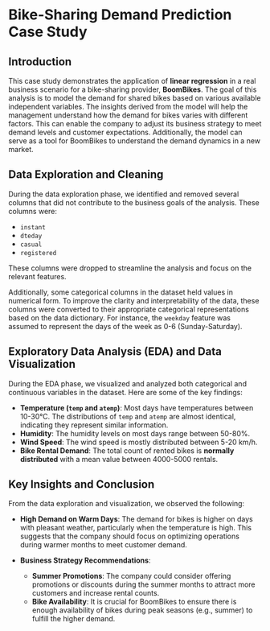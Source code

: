 # Bike-Sharing Demand Prediction Case Study

## Introduction
This case study demonstrates the application of **linear regression** in a real business scenario for a bike-sharing provider, **BoomBikes**. The goal of this analysis is to model the demand for shared bikes based on various available independent variables. The insights derived from the model will help the management understand how the demand for bikes varies with different factors. This can enable the company to adjust its business strategy to meet demand levels and customer expectations. Additionally, the model can serve as a tool for BoomBikes to understand the demand dynamics in a new market.

## Data Exploration and Cleaning
During the data exploration phase, we identified and removed several columns that did not contribute to the business goals of the analysis. These columns were:
- `instant`
- `dteday`
- `casual`
- `registered`

These columns were dropped to streamline the analysis and focus on the relevant features.

Additionally, some categorical columns in the dataset held values in numerical form. To improve the clarity and interpretability of the data, these columns were converted to their appropriate categorical representations based on the data dictionary. For instance, the `weekday` feature was assumed to represent the days of the week as 0-6 (Sunday-Saturday).

## Exploratory Data Analysis (EDA) and Data Visualization
During the EDA phase, we visualized and analyzed both categorical and continuous variables in the dataset. Here are some of the key findings:

- **Temperature (`temp` and `atemp`)**: Most days have temperatures between 10-30°C. The distributions of `temp` and `atemp` are almost identical, indicating they represent similar information.
- **Humidity**: The humidity levels on most days range between 50-80%.
- **Wind Speed**: The wind speed is mostly distributed between 5-20 km/h.
- **Bike Rental Demand**: The total count of rented bikes is **normally distributed** with a mean value between 4000-5000 rentals.

## Key Insights and Conclusion
From the data exploration and visualization, we observed the following:

- **High Demand on Warm Days**: The demand for bikes is higher on days with pleasant weather, particularly when the temperature is high. This suggests that the company should focus on optimizing operations during warmer months to meet customer demand.
  
- **Business Strategy Recommendations**:
  - **Summer Promotions**: The company could consider offering promotions or discounts during the summer months to attract more customers and increase rental counts.
  - **Bike Availability**: It is crucial for BoomBikes to ensure there is enough availability of bikes during peak seasons (e.g., summer) to fulfill the higher demand.



